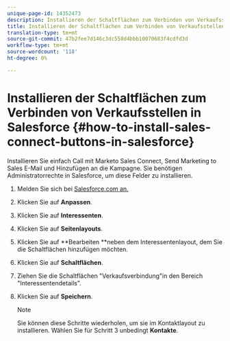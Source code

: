 ```yaml
---
unique-page-id: 14352473
description: Installieren der Schaltflächen zum Verbinden von Verkaufsstellen in Salesforce - Marketing Docs - Produktdokumentation
title: Installieren der Schaltflächen zum Verbinden von Verkaufsstellen in Salesforce
translation-type: tm+mt
source-git-commit: 47b2fee7d146c3dc558d4bbb10070683f4cdfd3d
workflow-type: tm+mt
source-wordcount: '118'
ht-degree: 0%

---
```



# Installieren der Schaltflächen zum Verbinden von Verkaufsstellen in Salesforce {#how-to-install-sales-connect-buttons-in-salesforce}

Installieren Sie einfach Call mit Marketo Sales Connect, Send Marketing to Sales E-Mail und Hinzufügen an die Kampagne. Sie benötigen Administratorrechte in Salesforce, um diese Felder zu installieren.

1. Melden Sie sich bei [Salesforce.com an.](http://Salesforce.com)
1. Klicken Sie auf **Anpassen**.
1. Klicken Sie auf **Interessenten**.
1. Klicken Sie auf **Seitenlayouts**.
1. Klicken Sie auf **Bearbeiten **neben dem Interessentenlayout, dem Sie die Schaltflächen hinzufügen möchten.
1. Klicken Sie auf **Schaltflächen**.
1. Ziehen Sie die Schaltflächen &quot;Verkaufsverbindung&quot;in den Bereich &quot;Interessentendetails&quot;.
1. Klicken Sie auf **Speichern**.

   >[!NOTE]
   >
   >Sie können diese Schritte wiederholen, um sie im Kontaktlayout zu installieren. Wählen Sie für Schritt 3 unbedingt **Kontakte**.


